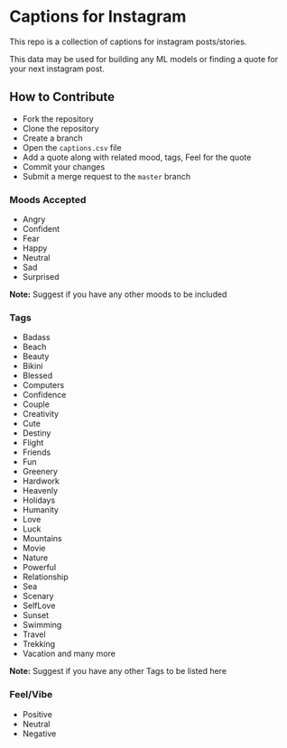 # Captions for Instagram

This repo is a collection of captions for instagram posts/stories.

This data may be used for building any ML models or finding a quote for your next instagram post.

## How to Contribute

* Fork the repository
* Clone the repository
* Create a branch
* Open the `captions.csv` file
* Add a quote along with related mood, tags, Feel for the quote
* Commit your changes
* Submit a merge request to the `master` branch

### Moods Accepted

* Angry
* Confident
* Fear
* Happy
* Neutral
* Sad
* Surprised

**Note:** Suggest if you have any other moods to be included

### Tags

* Badass
* Beach
* Beauty
* Bikini
* Blessed
* Computers
* Confidence
* Couple
* Creativity
* Cute
* Destiny
* Flight
* Friends
* Fun
* Greenery
* Hardwork
* Heavenly
* Holidays
* Humanity
* Love
* Luck
* Mountains
* Movie
* Nature
* Powerful
* Relationship
* Sea
* Scenary
* SelfLove
* Sunset
* Swimming
* Travel
* Trekking
* Vacation
and many more

**Note:** Suggest if you have any other Tags to be listed here

### Feel/Vibe

* Positive
* Neutral
* Negative
